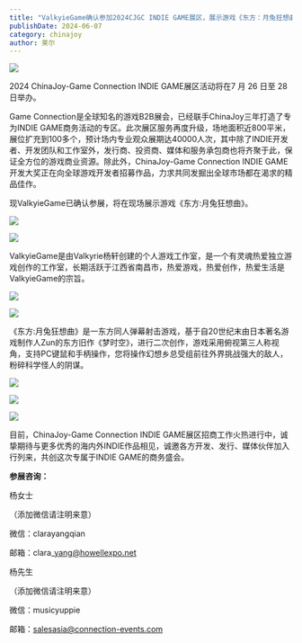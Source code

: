 ```yaml
---
title: "ValkyieGame确认参加2024CJGC INDIE GAME展区，展示游戏《东方：月兔狂想曲》"
publishDate: 2024-06-07
category: chinajoy
author: 莱尔
---
```


![](https://ec-net-1251389766.cos.ap-shanghai.myqcloud.com/wp-content/uploads/2024/06/20240607135655739-1024x435.jpg)

2024 ChinaJoy-Game Connection INDIE GAME展区活动将在7 月 26 日至 28 日举办。

Game Connection是全球知名的游戏B2B展会，已经联手ChinaJoy三年打造了专为INDIE GAME商务活动的专区。此次展区服务再度升级，场地面积近800平米，展位扩充到100多个，预计场内专业观众展期达40000人次，其中除了INDIE开发者、开发团队和工作室外，发行商、投资商、媒体和服务承包商也将齐聚于此，保证全方位的游戏商业资源。除此外，ChinaJoy-Game Connection INDIE GAME开发大奖正在向全球游戏开发者招募作品，力求共同发掘出全球市场都在渴求的精品佳作。

现ValkyieGame已确认参展，将在现场展示游戏《东方:月兔狂想曲》。

![](https://ec-net-1251389766.cos.ap-shanghai.myqcloud.com/wp-content/uploads/2024/06/20240607135700785.jpg)

![](https://ec-net-1251389766.cos.ap-shanghai.myqcloud.com/wp-content/uploads/2024/06/20240607135703529.jpg)

ValkyieGame是由Valkyrie杨轩创建的个人游戏工作室，是一个有灵魂热爱独立游戏创作的工作室，长期活跃于江西省南昌市，热爱游戏，热爱创作，热爱生活是ValkyieGame的宗旨。

![](https://ec-net-1251389766.cos.ap-shanghai.myqcloud.com/wp-content/uploads/2024/06/20240607135705144.jpg)

![](https://ec-net-1251389766.cos.ap-shanghai.myqcloud.com/wp-content/uploads/2024/06/20240607135707849.jpg)

《东方:月兔狂想曲》是一东方同人弹幕射击游戏，基于自20世纪末由日本著名游戏制作人Zun的东方旧作《梦时空》，进行二次创作，游戏采用俯视第三人称视角，支持PC键鼠和手柄操作，您将操作幻想乡总受组前往外界挑战强大的敌人，粉碎科学怪人的阴谋。

![](https://ec-net-1251389766.cos.ap-shanghai.myqcloud.com/wp-content/uploads/2024/06/20240607135710929.jpg)

![](https://ec-net-1251389766.cos.ap-shanghai.myqcloud.com/wp-content/uploads/2024/06/20240607135712911.jpg)

![](https://ec-net-1251389766.cos.ap-shanghai.myqcloud.com/wp-content/uploads/2024/06/20240607135713373.jpg)

目前，ChinaJoy-Game Connection INDIE GAME展区招商工作火热进行中，诚挚期待与更多优秀的海内外INDIE作品相见，诚邀各方开发、发行、媒体伙伴加入行列来，共创这次专属于INDIE GAME的商务盛会。

**参展咨询：**

杨女士

（添加微信请注明来意）

微信：clarayangqian

邮箱：clara\_yang@howellexpo.net

杨先生

（添加微信请注明来意）

微信：musicyuppie

邮箱：salesasia@connection-events.com
